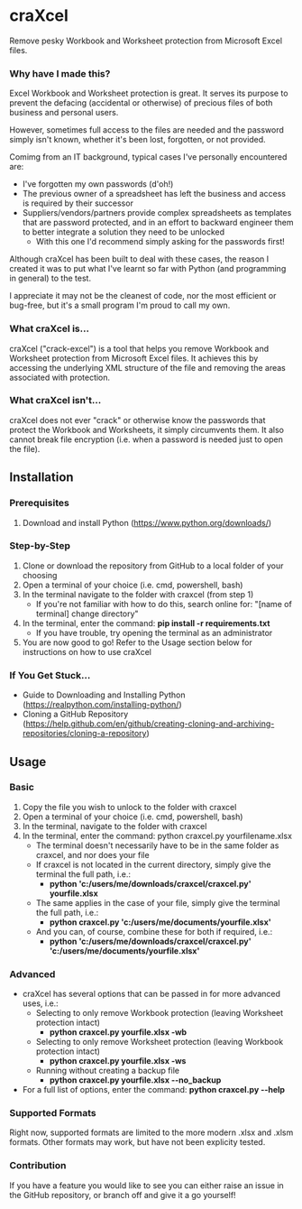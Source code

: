 # craXcel
Remove pesky Workbook and Worksheet protection from Microsoft Excel files.

### Why have I made this?
Excel Workbook and Worksheet protection is great. It serves its purpose to prevent the defacing (accidental or otherwise) of precious files of both business and personal users. 

However, sometimes full access to the files are needed and the password simply isn't known, whether it's been lost, forgotten, or not provided. 

Comimg from an IT background, typical cases I've personally encountered are:
- I've forgotten my own passwords (d'oh!)
- The previous owner of a spreadsheet has left the business and access is required by their successor
- Suppliers/vendors/partners provide complex spreadsheets as templates that are password protected, and in an effort to backward engineer them to better integrate a solution they need to be unlocked
  - With this one I'd recommend simply asking for the passwords first!
  
Although craXcel has been built to deal with these cases, the reason I created it was to put what I've learnt so far with Python (and programming in general) to the test. 
 
I appreciate it may not be the cleanest of code, nor the most efficient or bug-free, but it's a small program I'm proud to call my own.

### What craXcel is...
craXcel ("crack-excel") is a tool that helps you remove Workbook and Worksheet protection from Microsoft Excel files. It achieves this by accessing the underlying XML structure of the file and removing the areas associated with protection.

### What craXcel isn't...
craXcel does not ever "crack" or otherwise know the passwords that protect the Workbook and Worksheets, it simply circumvents them. It also cannot break file encryption (i.e. when a password is needed just to open the file).

## Installation

### Prerequisites								
1. Download and install Python (https://www.python.org/downloads/)								

### Step-by-Step								
1. Clone or download the repository from GitHub to a local folder of your choosing								
2. Open a terminal of your choice (i.e. cmd, powershell, bash)								
3. In the terminal navigate to the folder with craxcel (from step 1)								
    - If you're not familiar with how to do this, search online for: "[name of terminal] change directory"								
4. In the terminal, enter the command: <b>pip install -r requirements.txt</b>								
    - If you have trouble, try opening the terminal as an administrator								
5. You are now good to go! Refer to the Usage section below for instructions on how to use craXcel								

### If You Get Stuck…								
- Guide to Downloading and Installing Python (https://realpython.com/installing-python/)							
- Cloning a GitHub Repository (https://help.github.com/en/github/creating-cloning-and-archiving-repositories/cloning-a-repository)								

## Usage

### Basic								
1. Copy the file you wish to unlock to the folder with craxcel								
2. Open a terminal of your choice (i.e. cmd, powershell, bash)								
3. In the terminal, navigate to the folder with craxcel								
4. In the terminal, enter the command: python craxcel.py yourfilename.xlsx								
    - The terminal doesn't necessarily have to be in the same folder as craxcel, and nor does your file								
    - If craxcel is not located in the current directory, simply give the terminal the full path, i.e.:								
      - <b>python 'c:/users/me/downloads/craxcel/craxcel.py' yourfile.xlsx</b>								
    - The same applies in the case of your file, simply give the terminal the full path, i.e.:								
      - <b>python craxcel.py 'c:/users/me/documents/yourfile.xlsx'</b>								
    - And you can, of course, combine these for both if required, i.e.:								
      - <b>python 'c:/users/me/downloads/craxcel/craxcel.py' 'c:/users/me/documents/yourfile.xlsx'</b>								

### Advanced								
- craXcel has several options that can be passed in for more advanced uses, i.e.:								
  - Selecting to only remove Workbook protection (leaving Worksheet protection intact)								
    - <b>python craxcel.py yourfile.xlsx -wb</b>							
  - Selecting to only remove Worksheet protection (leaving Workbook protection intact)								
    - <b>python craxcel.py yourfile.xlsx -ws</b>							
  - Running without creating a backup file								
    - <b>python craxcel.py yourfile.xlsx --no_backup</b>								
- For a full list of options, enter the command: <b>python craxcel.py --help</b>							

### Supported Formats
Right now, supported formats are limited to the more modern .xlsx and .xlsm formats. Other formats may work, but have not been explicity tested.

### Contribution
If you have a feature you would like to see you can either raise an issue in the GitHub repository, or branch off and give it a go yourself!
